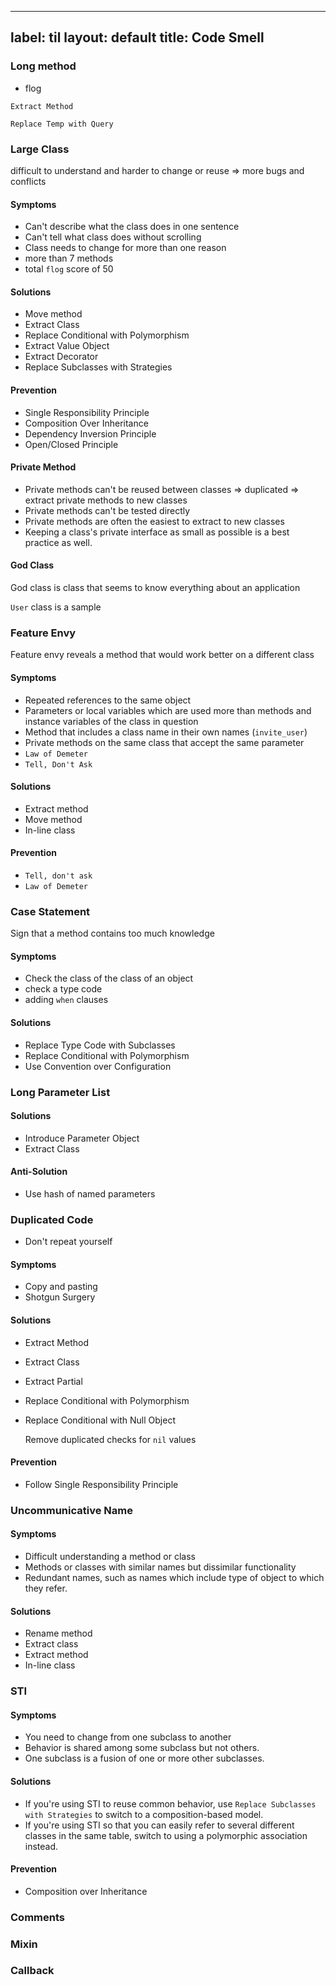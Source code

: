 
---
label: til
layout: default
title: Code Smell
---
### Long method
 + flog


 `Extract Method`

 `Replace Temp with Query`
### Large Class
difficult to understand and harder to change or reuse => more bugs and conflicts
#### Symptoms
+ Can't describe what the class does in one sentence
+ Can't tell what class does without scrolling
+ Class needs to change for more than one reason
+ more than 7 methods
+ total `flog` score of 50

#### Solutions
+ Move method
+ Extract Class
+ Replace Conditional with Polymorphism
+ Extract Value Object
+ Extract Decorator
+ Replace Subclasses with Strategies

#### Prevention
+ Single Responsibility Principle
+ Composition Over Inheritance
+ Dependency Inversion Principle
+ Open/Closed Principle

#### Private Method
+ Private methods can't be reused between classes => duplicated => extract private methods to new classes
+ Private methods can't be tested directly
+ Private methods are often the easiest to extract to new classes
+ Keeping a class's private interface as small as possible is a best practice as well.

#### God Class
God class is class that seems to know everything about an application

`User` class is a sample

### Feature Envy
Feature envy reveals a method that would work better on a different class

#### Symptoms
+ Repeated references to the same object
+ Parameters or local variables which are used more than methods and instance variables of the class in question
+ Method that includes a class name in their own names (`invite_user`)
+ Private methods on the same class that accept the same parameter
+ `Law of Demeter`
+ `Tell, Don't Ask`

#### Solutions
+ Extract method
+ Move method
+ In-line class

#### Prevention
+ `Tell, don't ask`
+ `Law of Demeter`

### Case Statement
Sign that a method contains too much knowledge

#### Symptoms
+ Check the class of the class of an object
+ check a type code
+ adding `when` clauses

#### Solutions
+ Replace Type Code with Subclasses
+ Replace Conditional with Polymorphism
+ Use Convention over Configuration

### Long Parameter List

#### Solutions
+ Introduce Parameter Object
+ Extract Class

#### Anti-Solution
+ Use hash of named parameters

### Duplicated Code
+ Don't repeat yourself

#### Symptoms
+ Copy and pasting
+ Shotgun Surgery

#### Solutions
+ Extract Method
+ Extract Class
+ Extract Partial
+ Replace Conditional with Polymorphism
+ Replace Conditional with Null Object

  Remove duplicated checks for `nil` values

#### Prevention
+ Follow Single Responsibility Principle

### Uncommunicative Name

#### Symptoms
+ Difficult understanding a method or class
+ Methods or classes with similar names but dissimilar functionality
+ Redundant names, such as names which include type of object to which they refer.

#### Solutions
+ Rename method
+ Extract class
+ Extract method
+ In-line class

### STI

#### Symptoms
+ You need to change from one subclass to another
+ Behavior is shared among some subclass but not others.
+ One subclass is a fusion of one or more other subclasses.

#### Solutions
+ If you're using STI to reuse common behavior, use `Replace Subclasses with Strategies` to switch to a composition-based model.
+ If you're using STI so that you can easily refer to several different classes in the same table, switch to using a polymorphic association instead.

#### Prevention
+ Composition over Inheritance

### Comments

### Mixin

### Callback


